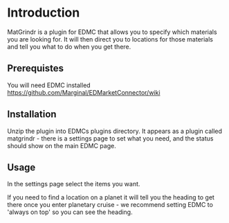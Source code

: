 Introduction
====

MatGrindr is a plugin for EDMC that allows you to specify which 
materials you are looking for. It will then direct you to locations
for those materials and tell you what to do when you get there.

Prerequistes
----


You will need EDMC installed https://github.com/Marginal/EDMarketConnector/wiki

Installation
----

Unzip the plugin into EDMCs plugins directory. It appears as a plugin called
matgrindr - there is a settings page to set what you need, and the status should
show on the main EDMC page. 

Usage
----

In the settings page select the items you want. 

If you need to find a location on a planet it will
tell you the heading to get there once you enter planetary cruise - we recommend
setting EDMC to 'always on top' so you can see the heading.
